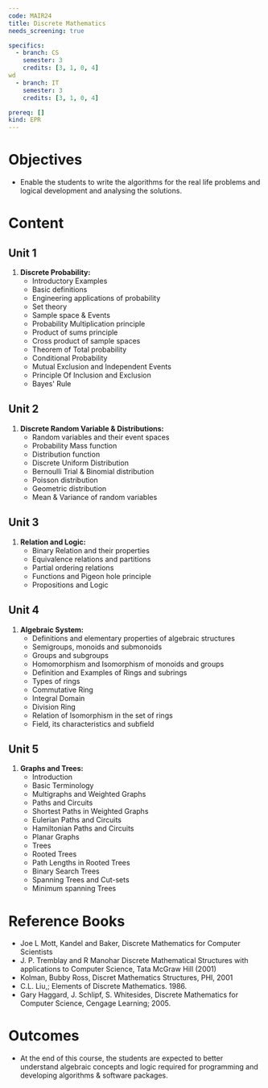 ```yaml
---
code: MAIR24
title: Discrete Mathematics
needs_screening: true

specifics:
  - branch: CS
    semester: 3
    credits: [3, 1, 0, 4]
wd
  - branch: IT
    semester: 3
    credits: [3, 1, 0, 4]

prereq: []
kind: EPR
---
```


# Objectives

- Enable the students to write the algorithms for the real life problems and logical development and analysing the solutions.

# Content

## Unit 1

1. **Discrete Probability:**
   - Introductory Examples
   - Basic definitions
   - Engineering applications of probability
   - Set theory
   - Sample space & Events
   - Probability Multiplication principle
   - Product of sums principle
   - Cross product of sample spaces
   - Theorem of Total probability
   - Conditional Probability
   - Mutual Exclusion and Independent Events
   - Principle Of Inclusion and Exclusion
   - Bayes' Rule

## Unit 2

1. **Discrete Random Variable & Distributions:**
   - Random variables and their event spaces
   - Probability Mass function
   - Distribution function
   - Discrete Uniform Distribution
   - Bernoulli Trial & Binomial distribution
   - Poisson distribution
   - Geometric distribution
   - Mean & Variance of random variables

## Unit 3

1. **Relation and Logic:**
   - Binary Relation and their properties
   - Equivalence relations and partitions
   - Partial ordering relations
   - Functions and Pigeon hole principle
   - Propositions and Logic

## Unit 4

1. **Algebraic System:**
   - Definitions and elementary properties of algebraic structures
   - Semigroups, monoids and submonoids
   - Groups and subgroups
   - Homomorphism and Isomorphism of monoids and groups
   - Definition and Examples of Rings and subrings
   - Types of rings
   - Commutative Ring
   - Integral Domain
   - Division Ring
   - Relation of Isomorphism in the set of rings
   - Field, its characteristics and subfield

## Unit 5

1. **Graphs and Trees:**
   - Introduction
   - Basic Terminology
   - Multigraphs and Weighted Graphs
   - Paths and Circuits
   - Shortest Paths in Weighted Graphs
   - Eulerian Paths and Circuits
   - Hamiltonian Paths and Circuits
   - Planar Graphs
   - Trees
   - Rooted Trees
   - Path Lengths in Rooted Trees
   - Binary Search Trees
   - Spanning Trees and Cut-sets
   - Minimum spanning Trees

# Reference Books

- Joe L Mott, Kandel and Baker, Discrete Mathematics for Computer Scientists
- J. P. Tremblay and R Manohar Discrete Mathematical Structures with applications to Computer Science, Tata McGraw Hill (2001)
- Kolman, Bubby Ross, Discret Mathematics Structures, PHI, 2001
- C.L. Liu,; Elements of Discrete Mathematics. 1986.
- Gary Haggard, J. Schlipf, S. Whitesides, Discrete Mathematics for Computer Science, Cengage     Learning; 2005.

# Outcomes

- At the end of this course, the students are expected to better understand algebraic concepts and logic required for programming and developing algorithms & software packages.

